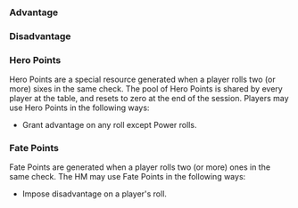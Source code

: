 ### Advantage
### Disadvantage

### Hero Points
Hero Points are a special resource generated when a player rolls two (or more) sixes in the same check. The pool of Hero Points is shared by every player at the table, and resets to zero at the end of the session. Players may use Hero Points in the following ways:
- Grant advantage on any roll except Power rolls.

### Fate Points
Fate Points are generated when a player rolls two (or more) ones in the same check. The HM may use Fate Points in the following ways:
- Impose disadvantage on a player's roll.